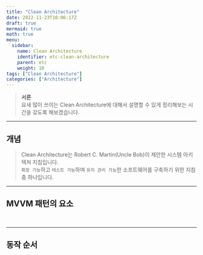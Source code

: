 ```yaml
---
title: "Clean Architecture"
date: 2022-11-23T10:06:17Z
draft: true
mermaid: true
math: true
menu:
  sidebar:
    name: Clean Architecture
    identifier: etc-clean-architecture
    parent: etc
    weight: 10
tags: ["Clean Architecture"]
categories: ["Architecture"]
---
```


> **서론**\
> 요새 많이 쓰이는 Clean Architecture에 대해서 설명할 수 있게 정리해보는 시간을 갖도록 해보겠습니다.

---

## 개념
> Clean Architecture는 Robert C. Martin(Uncle Bob)이 제안한 시스템 아키텍처 지침입니다.\
> `확장 가능`하고 `테스트 가능`하며 `유지 관리 가능`한 소프트웨어를 구축하기 위한 지침 중 하나입니다.
&nbsp;

---

## MVVM 패턴의 요소

&nbsp;

---

## 동작 순서

&nbsp;